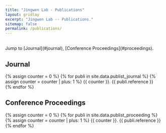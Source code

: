 ```yaml
---
title: "Jingwen Lab - Publications"
layout: gridlay
excerpt: "Jingwen Lab -- Publications."
sitemap: false
permalink: /publications/
---
```


<br/>
Jump to [Journal](#journal), [Conference Proceedings](#proceedings).

## Journal<a name="journal"></a>
{% assign counter = 0 %}
{% for publi in site.data.publist_journal %}
  {% assign counter = counter | plus: 1 %}
  {{ counter }}.  {{ publi.reference }} <br />
{% endfor %}

## Conference Proceedings<a name="proceedings"></a>
{% assign counter = 0 %}
{% for publi in site.data.publist_proceeding %}
  {% assign counter = counter | plus: 1 %}
  {{ counter }}.  {{ publi.reference }} <br />
{% endfor %}
